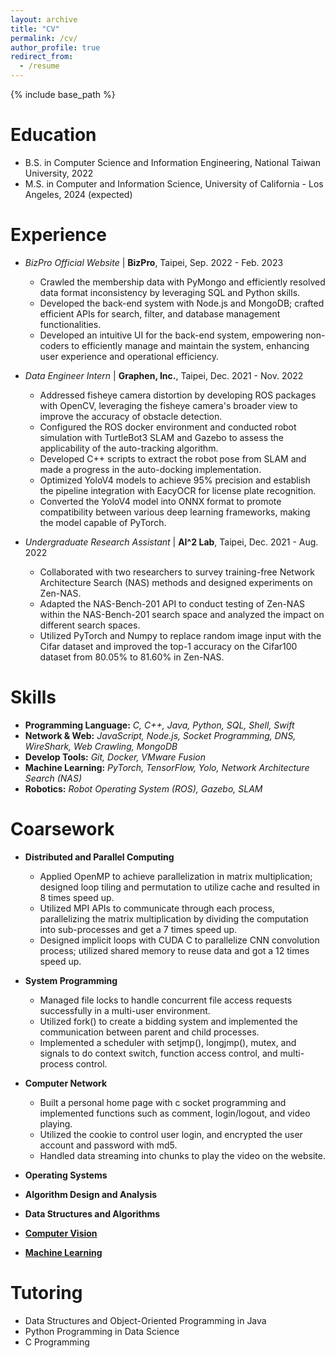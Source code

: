 ```yaml
---
layout: archive
title: "CV"
permalink: /cv/
author_profile: true
redirect_from:
  - /resume
---
```


{% include base_path %}

Education
======
* B.S. in Computer Science and Information Engineering, National Taiwan University, 2022
* M.S. in Computer and Information Science, University of California - Los Angeles, 2024 (expected)

Experience
======
* *BizPro Official Website* \| **BizPro**, Taipei, Sep. 2022 - Feb. 2023
  * Crawled the membership data with PyMongo and efficiently resolved data format inconsistency by leveraging SQL and Python skills.
  * Developed the back-end system with Node.js and MongoDB; crafted efficient APIs for search, filter, and database management functionalities.
  * Developed an intuitive UI for the back-end system, empowering non-coders to efficiently manage and maintain the system, enhancing user experience and operational efficiency.

* *Data Engineer Intern* \| **Graphen, Inc.**, Taipei, Dec. 2021 - Nov. 2022
  * Addressed fisheye camera distortion by developing ROS packages with OpenCV, leveraging the fisheye camera's broader view to improve the accuracy of obstacle detection.
  * Configured the ROS docker environment and conducted robot simulation with TurtleBot3 SLAM and Gazebo to assess the applicability of the auto-tracking algorithm.
  * Developed C++ scripts to extract the robot pose from SLAM and made a progress in the auto-docking implementation.
  * Optimized YoloV4 models to achieve 95% precision and establish the pipeline integration with EacyOCR for license plate recognition.
  * Converted the YoloV4 model into ONNX format to promote compatibility between various deep learning frameworks, making the model capable of PyTorch.

* *Undergraduate Research Assistant* \| **AI^2 Lab**, Taipei, Dec. 2021 - Aug. 2022
  * Collaborated with two researchers to survey training-free Network Architecture Search (NAS) methods and designed experiments on Zen-NAS.
  * Adapted the NAS-Bench-201 API to conduct testing of Zen-NAS within the NAS-Bench-201 search space and analyzed the impact on different search spaces.
  * Utilized PyTorch and Numpy to replace random image input with the Cifar dataset and improved the top-1 accuracy on the Cifar100 dataset from 80.05% to 81.60% in Zen-NAS.

Skills
======
* **Programming Language:** *C, C++, Java, Python, SQL, Shell, Swift*
* **Network & Web:** *JavaScript, Node.js, Socket Programming, DNS, WireShark, Web Crawling, MongoDB*
* **Develop Tools:** *Git, Docker, VMware Fusion*
* **Machine Learning:** *PyTorch, TensorFlow, Yolo, Network Architecture Search (NAS)*
* **Robotics:** *Robot Operating System (ROS), Gazebo, SLAM*

Coarsework
======
* **Distributed and Parallel Computing**
  * Applied OpenMP to achieve parallelization in matrix multiplication; designed loop tiling and permutation to utilize cache and resulted in 8 times speed up.
  * Utilized MPI APIs to communicate through each process, parallelizing the matrix multiplication by dividing the computation into sub-processes and get a 7 times speed up.
  * Designed implicit loops with CUDA C to parallelize CNN convolution process; utilized shared memory to reuse data and got a 12 times speed up.

* **System Programming**
  * Managed file locks to handle concurrent file access requests successfully in a multi-user environment.
  * Utilized fork() to create a bidding system and implemented the communication between parent and child processes.
  * Implemented a scheduler with setjmp(), longjmp(), mutex, and signals to do context switch, function access control, and multi-process control.

* **Computer Network**
  * Built a personal home page with c socket programming  and implemented functions such as comment, login/logout, and video playing.
  * Utilized the cookie to control user login, and encrypted the user account and password with md5.
  * Handled data streaming into chunks to play the video on the website.

* **Operating Systems**
* **Algorithm Design and Analysis**
* **Data Structures and Algorithms**
* **[Computer Vision](http://cv2.csie.ntu.edu.tw/CV/index.html)**
* **[Machine Learning](https://speech.ee.ntu.edu.tw/~hylee/ml/2021-spring.php)**

Tutoring
======
* Data Structures and Object-Oriented Programming in Java
* Python Programming in Data Science
* C Programming

